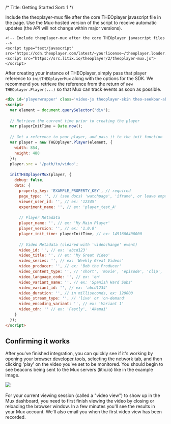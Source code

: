 /*
Title: Getting Started
Sort: 1
*/

Include the theoplayer-mux file after the core THEOplayer javascript file in the page. Use the Mux-hosted version of the script to receive automatic updates (the API will not change within major versions).

```
<!-- Include theoplayer-mux after the core THEOplayer javascript files -->
<script type="text/javascript" src="https://cdn.theoplayer.com/latest/~yourlicense~/theoplayer.loader.js">
<script src="https://src.litix.io/theoplayer/2/theoplayer-mux.js"></script>
```

After creating your instance of THEOplayer, simply pass that player reference to <code>initTHEOplayerMux</code> along with the options for the SDK. We recommend you retrieve the reference from the return of <code>new THEOplayer.Player(...)</code> so that Mux can track events as soon as possible.

```html
<div id='playerwrapper' class='video-js theoplayer-skin theo-seekbar-above-controls'></div>
<script>
  var element = document.querySelector('div');

  // Retrieve the current time prior to creating the player
  var playerInitTime = Date.now();

  // Get a reference to your player, and pass it to the init function
  var player = new THEOplayer.Player(element, {
    width: 854,
    height: 480
  });
  player.src = '/path/to/video';

  initTHEOplayerMux(player, {
    debug: false,
    data: {
      property_key: 'EXAMPLE_PROPERTY_KEY', // required
      page_type: '', // (see docs) 'watchpage', 'iframe', or leave empty
      viewer_user_id: '', // ex: '12345'
      experiment_name: '', // ex: 'player_test_A'

      // Player Metadata
      player_name: '', // ex: 'My Main Player'
      player_version: '', // ex: '1.0.0'
      player_init_time: playerInitTime, // ex: 1451606400000

      // Video Metadata (cleared with 'videochange' event)
      video_id: '', // ex: 'abcd123'
      video_title: '', // ex: 'My Great Video'
      video_series: '', // ex: 'Weekly Great Videos'
      video_producer: '', // ex: 'Bob the Producer'
      video_content_type: '', // 'short', 'movie', 'episode', 'clip', 'trailer', or 'event'
      video_language_code: '', // ex: 'en'
      video_variant_name: '', // ex: 'Spanish Hard Subs'
      video_variant_id: '', // ex: 'abcd1234'
      video_duration: '', // in milliseconds, ex: 120000
      video_stream_type: '', // 'live' or 'on-demand'
      video_encoding_variant: '', // ex: 'Variant 1'
      video_cdn: '' // ex: 'Fastly', 'Akamai'
    }
  });
</script>
```

## Confirming it works

After you've finished integration, you can quickly see if it's working by opening your [browser developer tools](https://developer.mozilla.org/en-US/docs/Learn/Common_questions/What_are_browser_developer_tools), selecting the network tab, and then clicking 'play' on the video you've set to be monitored. You should begin to see beacons being sent to the Mux servers (litix.io) like in the example image.

<img src="/images/chrome-dev-tools.png"
srcset="/images/chrome-dev-tools.png 1x, /images/chrome-dev-tools@2x.png 2x">

For your current viewing session (called a "video view") to show up in the Mux dashboard, you need to first finish viewing the video by closing or reloading the browser window. In a few minutes you'll see the results in your Mux account. We'll also email you when the first video view has been recorded.
